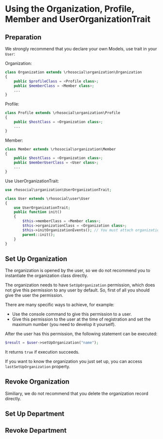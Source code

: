 # Using the Organization, Profile, Member and UserOrganizationTrait

## Preparation

We strongly recommend that you declare your own Models, use trait in your `User`:

Organization:
```php
class Organization extends \rhosocial\organization\Organization
{
    public $profileClass = <Profile class>;
    public $memberClass = <Member class>;
    ...
}
```

Profile:
```php
class Profile extends \rhosocial\organization\Profile
{
    public $hostClass = <Organization class>;
    ...
}
```

Member:
```php
class Member extends \rhosocial\organization\Member
{
    public $hostClass = <Organization class>;
    public $memberUserClass = <User class>;
    ...
}
```

Use UserOrganizationTrait:
```php
use rhosocial\organization\UserOrganizationTrait;

class User extends \rhosocial\user\User
{
    use UserOrganizationTrait;
    public function init()
    {
        $this->memberClass = <Member class>;
        $this->organizationClass = <Organization class>;
        $this->initOrganizationEvents(); // You must attach organization's events.
        parent::init();
    }
}
```

## Set Up Organization

The organization is opened by the user, so we do not recommend you to instantiate
the organization class directly.

The organization needs to have `SetUpOrganization` permission, which does not
give this permission to any user by default. So, first of all you should give
the user the permission.

There are many specific ways to achieve, for example:

- Use the console command to give this permission to a user.
- Give this permission to the user at the time of registration and set the maximum number (you need to develop it yourself).

After the user has this permission, the following statement can be executed:

```php
$result = $user->setUpOrganization("name");
```

It returns `true` if execution succeeds.

If you want to know the organization you just set up, you can access `lastSetUpOrganization` property.

## Revoke Organization

Similiary, we do not recommend that you delete the organization record directly.

## Set Up Department

## Revoke Department
